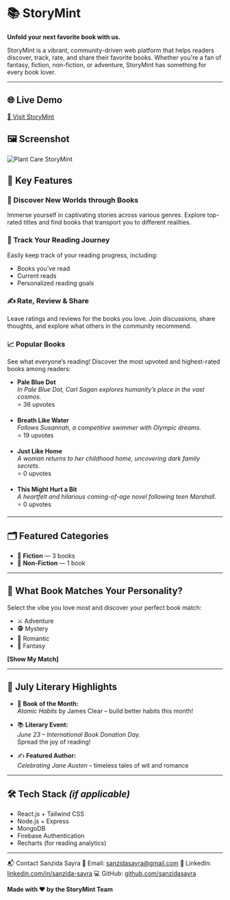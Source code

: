 # 📚 StoryMint

**Unfold your next favorite book with us.**

StoryMint is a vibrant, community-driven web platform that helps readers discover, track, rate, and share their favorite books. Whether you're a fan of fantasy, fiction, non-fiction, or adventure, StoryMint has something for every book lover.

---

## 🌐 Live Demo  
[🔗 Visit StoryMint](https://aelevenclient.vercel.app/)

## 🖼 Screenshot
![Plant Care StoryMint](https://i.ibb.co.com/yF4dTKsf/Screenshot-2025-08-11-075005.png)



## 🌟 Key Features

### 📖 Discover New Worlds through Books  
Immerse yourself in captivating stories across various genres. Explore top-rated titles and find books that transport you to different realities.

### 🧭 Track Your Reading Journey  
Easily keep track of your reading progress, including:
- Books you’ve read
- Current reads
- Personalized reading goals

### ✍️ Rate, Review & Share  
Leave ratings and reviews for the books you love. Join discussions, share thoughts, and explore what others in the community recommend.

### 📈 Popular Books  
See what everyone’s reading! Discover the most upvoted and highest-rated books among readers:

- **Pale Blue Dot**  
  *In Pale Blue Dot, Carl Sagan explores humanity’s place in the vast cosmos.*  
  ⭐ 36 upvotes  

- **Breath Like Water**  
  *Follows Susannah, a competitive swimmer with Olympic dreams.*  
  ⭐ 19 upvotes  

- **Just Like Home**  
  *A woman returns to her childhood home, uncovering dark family secrets.*  
  ⭐ 0 upvotes  

- **This Might Hurt a Bit**  
  *A heartfelt and hilarious coming-of-age novel following teen Marshall.*  
  ⭐ 0 upvotes  

---

## 🗂️ Featured Categories

- 📘 **Fiction** — 3 books  
- 📗 **Non-Fiction** — 1 book  

---

## 🧠 What Book Matches Your Personality?

Select the vibe you love most and discover your perfect book match:

- ⚔️ Adventure  
- 🕵️ Mystery  
- 💖 Romantic  
- 🧙 Fantasy  

**[Show My Match]**

---

## 📅 July Literary Highlights

- 📕 **Book of the Month:**  
  *Atomic Habits* by James Clear – build better habits this month!

- 📚 **Literary Event:**  
  *June 23 – International Book Donation Day.*  
  Spread the joy of reading!

- ✍️ **Featured Author:**  
  *Celebrating Jane Austen* – timeless tales of wit and romance

---

## 🛠️ Tech Stack _(if applicable)_

- React.js + Tailwind CSS  
- Node.js + Express  
- MongoDB  
- Firebase Authentication  
- Recharts (for reading analytics)

---

📬 Contact
Sanzida Sayra
📧 Email: sanzidasayra@gmail.com
🔗 LinkedIn: [linkedin.com/in/sanzida-sayra](https://www.linkedin.com/in/sanzida-sayra/)
💻 GitHub: [github.com/sanzidasayra](https://github.com/sanzidasayra)


**Made with ❤️ by the StoryMint Team**
